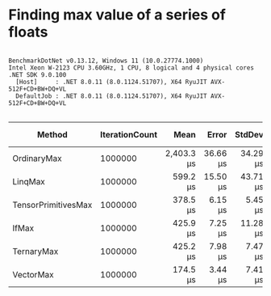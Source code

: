 # Finding max value of a series of floats



```

BenchmarkDotNet v0.13.12, Windows 11 (10.0.27774.1000)
Intel Xeon W-2123 CPU 3.60GHz, 1 CPU, 8 logical and 4 physical cores
.NET SDK 9.0.100
  [Host]     : .NET 8.0.11 (8.0.1124.51707), X64 RyuJIT AVX-512F+CD+BW+DQ+VL
  DefaultJob : .NET 8.0.11 (8.0.1124.51707), X64 RyuJIT AVX-512F+CD+BW+DQ+VL


```
| Method              | IterationCount | Mean       | Error    | StdDev   | Median     | Ratio | RatioSD | Allocated | Alloc Ratio |
|-------------------- |--------------- |-----------:|---------:|---------:|-----------:|------:|--------:|----------:|------------:|
| OrdinaryMax         | 1000000        | 2,403.3 μs | 36.66 μs | 34.29 μs | 2,407.8 μs |  1.00 |    0.00 |       2 B |        1.00 |
| LinqMax             | 1000000        |   599.2 μs | 15.50 μs | 43.71 μs |   578.8 μs |  0.25 |    0.02 |         - |        0.00 |
| TensorPrimitivesMax | 1000000        |   378.5 μs |  6.15 μs |  5.45 μs |   377.5 μs |  0.16 |    0.00 |         - |        0.00 |
| IfMax               | 1000000        |   425.9 μs |  7.25 μs | 11.28 μs |   426.5 μs |  0.18 |    0.01 |         - |        0.00 |
| TernaryMax          | 1000000        |   425.2 μs |  7.98 μs |  7.47 μs |   424.4 μs |  0.18 |    0.00 |         - |        0.00 |
| VectorMax           | 1000000        |   174.5 μs |  3.44 μs |  7.41 μs |   173.2 μs |  0.07 |    0.00 |         - |        0.00 |
